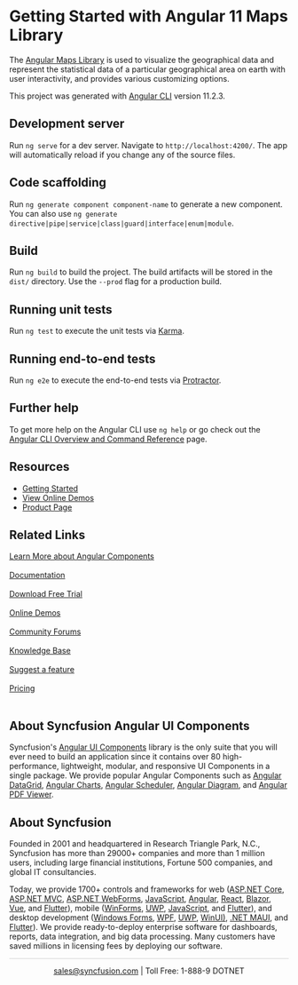 # Getting Started with Angular 11 Maps Library 

The [Angular Maps Library](https://www.syncfusion.com/angular-components/angular-maps?utm_source=github&utm_medium=listing&utm_campaign=angular-maps-github-samples) is used to visualize the geographical data and represent the statistical data of a particular geographical area on earth with user interactivity, and provides various customizing options.

This project was generated with [Angular CLI](https://github.com/angular/angular-cli) version 11.2.3.

## Development server

Run `ng serve` for a dev server. Navigate to `http://localhost:4200/`. The app will automatically reload if you change any of the source files.

## Code scaffolding

Run `ng generate component component-name` to generate a new component. You can also use `ng generate directive|pipe|service|class|guard|interface|enum|module`.

## Build

Run `ng build` to build the project. The build artifacts will be stored in the `dist/` directory. Use the `--prod` flag for a production build.

## Running unit tests

Run `ng test` to execute the unit tests via [Karma](https://karma-runner.github.io).

## Running end-to-end tests

Run `ng e2e` to execute the end-to-end tests via [Protractor](http://www.protractortest.org/).

## Further help

To get more help on the Angular CLI use `ng help` or go check out the [Angular CLI Overview and Command Reference](https://angular.io/cli) page.

## Resources

* [Getting Started](https://ej2.syncfusion.com/angular/documentation/maps/getting-started/?utm_source=github&utm_medium=listing&utm_campaign=angular-maps-github-samples)
* [View Online Demos](https://ej2.syncfusion.com/angular/demos/#/material/maps/default?utm_source=github&utm_medium=listing&utm_campaign=angular-maps-github-samples)
* [Product Page](https://www.syncfusion.com/angular-components/angular-maps?utm_source=github&utm_medium=listing&utm_campaign=angular-maps-github-samples)

## Related Links

[Learn More about Angular Components](https://www.syncfusion.com/angular-components/?utm_source=github&utm_medium=listing&utm_campaign=angular-maps-github-samples)<br/><br/>
[Documentation](https://ej2.syncfusion.com/angular/documentation/introduction/?utm_source=github&utm_medium=listing&utm_campaign=angular-maps-github-samples)<br/><br/>
[Download Free Trial](https://www.syncfusion.com/downloads?utm_source=github&utm_medium=listing&utm_campaign=angular-maps-github-samples)<br/><br/>
[Online Demos](https://ej2.syncfusion.com/angular/demos/?utm_source=github&utm_medium=listing&utm_campaign=angular-maps-github-samples)<br/><br/>
[Community Forums](https://www.syncfusion.com/forums/?utm_source=github&utm_medium=listing&utm_campaign=angular-maps-github-samples)<br/><br/>
[Knowledge Base](https://www.syncfusion.com/kb/essential-js2?utm_source=github&utm_medium=listing&utm_campaign=angular-maps-github-samples)<br/><br/>
[Suggest a feature](https://www.syncfusion.com/feedback/angular?utm_source=github&utm_medium=listing&utm_campaign=angular-maps-github-samples)<br/><br/>
[Pricing](https://www.syncfusion.com/sales/products/angular?utm_source=github&utm_medium=listing&utm_campaign=angular-maps-github-samples)<br/><br/>

## About Syncfusion Angular UI Components
Syncfusion's [Angular UI Components](https://www.syncfusion.com/angular-components?utm_source=github&utm_medium=listing&utm_campaign=angular-maps-github-samples) library is the only suite that you will ever need to build an application since it contains over 80 high-performance, lightweight, modular, and responsive UI Components in a single package. We provide popular Angular Components such as [Angular DataGrid](https://www.syncfusion.com/angular-components/angular-grid), [Angular Charts](https://www.syncfusion.com/angular-components/angular-charts), [Angular Scheduler](https://www.syncfusion.com/angular-components/angular-scheduler?utm_source=github&utm_medium=listing&utm_campaign=angular-maps-github-samples), [Angular Diagram](https://www.syncfusion.com/angular-components/angular-diagram?utm_source=github&utm_medium=listing&utm_campaign=angular-maps-github-samples), and [Angular PDF Viewer](https://www.syncfusion.com/angular-components/angular-pdf-viewer?utm_source=github&utm_medium=listing&utm_campaign=angular-maps-github-samples).

## About Syncfusion

Founded in 2001 and headquartered in Research Triangle Park, N.C., Syncfusion has more than 29000+ companies and more than 1 million users, including large financial institutions, Fortune 500 companies, and global IT consultancies.

Today, we provide 1700+ controls and frameworks for web ([ASP.NET Core](https://www.syncfusion.com/aspnet-core-ui-controls?utm_source=github&utm_medium=listing&utm_campaign=angular-maps-github-samples), [ASP.NET MVC](https://www.syncfusion.com/aspnet-mvc-ui-controls?utm_source=github&utm_medium=listing&utm_campaign=angular-maps-github-samples), [ASP.NET WebForms](https://www.syncfusion.com/jquery/aspnet-webforms-ui-controls?utm_source=github&utm_medium=listing&utm_campaign=angular-maps-github-samples), [JavaScript](https://www.syncfusion.com/javascript-ui-controls?utm_source=github&utm_medium=listing&utm_campaign=angular-maps-github-samples), [Angular](https://www.syncfusion.com/angular-components?utm_source=github&utm_medium=listing&utm_campaign=angular-maps-github-samples), [React](https://www.syncfusion.com/react-components?utm_source=github&utm_medium=listing&utm_campaign=angular-maps-github-samples), [Blazor](https://www.syncfusion.com/blazor-components?utm_source=github&utm_medium=listing&utm_campaign=angular-maps-github-samples), [Vue](https://www.syncfusion.com/vue-components?utm_source=github&utm_medium=listing&utm_campaign=angular-maps-github-samples), and [Flutter](https://www.syncfusion.com/flutter-widgets?utm_source=github&utm_medium=listing&utm_campaign=angular-maps-github-samples)), mobile ([WinForms](https://www.syncfusion.com/WinForms-ui-controls?utm_source=github&utm_medium=listing&utm_campaign=angular-maps-github-samples), [UWP](https://www.syncfusion.com/uwp-ui-controls?utm_source=github&utm_medium=listing&utm_campaign=angular-maps-github-samples), [JavaScript](https://www.syncfusion.com/javascript-ui-controls?utm_source=github&utm_medium=listing&utm_campaign=angular-maps-github-samples), and [Flutter](https://www.syncfusion.com/flutter-widgets?utm_source=github&utm_medium=listing&utm_campaign=angular-maps-github-samples)), and desktop development ([Windows Forms](https://www.syncfusion.com/winforms-ui-controls?utm_source=github&utm_medium=listing&utm_campaign=angular-maps-github-samples), [WPF](https://www.syncfusion.com/wpf-ui-controls?utm_source=github&utm_medium=listing&utm_campaign=angular-maps-github-samples), [UWP](https://www.syncfusion.com/uwp-ui-controls?utm_source=github&utm_medium=listing&utm_campaign=angular-maps-github-samples), [WinUI)](https://www.syncfusion.com/winui-controls?utm_source=github&utm_medium=listing&utm_campaign=angular-maps-github-samples), [.NET MAUI](https://www.syncfusion.com/maui-controls), and [Flutter](https://www.syncfusion.com/flutter-widgets?utm_source=github&utm_medium=listing&utm_campaign=angular-maps-github-samples)). We provide ready-to-deploy enterprise software for dashboards, reports, data integration, and big data processing. Many customers have saved millions in licensing fees by deploying our software.

<hr style="height:0.3px;border:none;color:lightgrey;background-color:lightgrey;" />

<p align="center">
  <a href="mailto:sales@syncfusion.com?Subject=Syncfusion Angular Components - Github Sample" target="_top">sales@syncfusion.com</a> | Toll Free: 1-888-9 DOTNET <br>
</p>